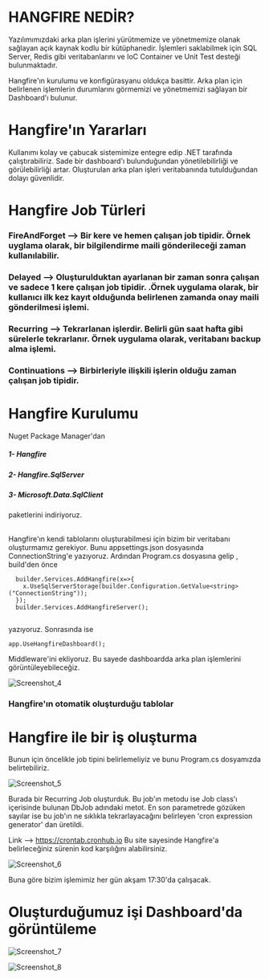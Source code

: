 
# HANGFIRE NEDİR? 

Yazılımımızdaki arka plan işlerini yürütmemize ve yönetmemize olanak sağlayan açık kaynak kodlu bir kütüphanedir. 
İşlemleri saklabilmek için SQL Server, Redis gibi veritabanlarını ve IoC Container ve Unit Test desteği bulunmaktadır.

Hangfire'ın kurulumu ve konfigürasyanu oldukça basittir. Arka plan için belirlenen işlemlerin durumlarını görmemizi ve yönetmemizi sağlayan
bir Dashboard'ı bulunur. 
<br>

# Hangfire'ın Yararları 

Kullanımı kolay ve çabucak sistemimize entegre edip .NET tarafında çalıştırabiliriz.
Sade bir dashboard'ı bulunduğundan yönetilebilirliği ve görülebilirliği artar.
Oluşturulan arka plan işleri veritabanında tutulduğundan dolayı güvenlidir. 

# Hangfire Job Türleri
<h3>FireAndForget --> Bir kere ve hemen çalışan job tipidir. Örnek uyglama olarak, bir bilgilendirme maili gönderileceği zaman kullanılabilir. </h3>
<h3>Delayed -->  Oluşturulduktan ayarlanan bir zaman sonra çalışan ve sadece 1 kere çalışan job tipidir.  .Örnek uygulama olarak, bir kullanıcı ilk kez kayıt olduğunda belirlenen zamanda onay maili gönderilmesi işlemi.</h3>
<h3>Recurring -->  Tekrarlanan işlerdir. Belirli gün saat hafta gibi sürelerle tekrarlanır. Örnek uygulama olarak, veritabanı backup alma işlemi. </h3>
<h3>Continuations -->  Birbirleriyle ilişkili işlerin olduğu zaman çalışan job tipidir. </h3>

# Hangfire Kurulumu 

Nuget Package Manager'dan 
<h5>1- Hangfire</h5>  
<h5>2- Hangfire.SqlServer</h5> 
<h5>3- Microsoft.Data.SqlClient</h5>
paketlerini indiriyoruz. <br><br>

Hangfire'ın kendi tablolarını oluşturabilmesi için bizim bir veritabanı oluşturmamız gerekiyor. Bunu appsettings.json dosyasında ConnectionString'e yazıyoruz.
Ardından Program.cs dosyasına gelip , build'den önce

```
  builder.Services.AddHangfire(x=>{
    x.UseSqlServerStorage(builder.Configuration.GetValue<string>("ConnectionString"));
  });
  builder.Services.AddHangfireServer();
  
```
yazıyoruz. Sonrasında ise

```
app.UseHangfireDashboard();
```
Middleware'ini ekliyoruz. Bu sayede dashboardda arka plan işlemlerini görüntüleyebileceğiz.

![Screenshot_4](https://github.com/denizbineklioglu/TurkcellGY/assets/76698070/05818d18-a432-42ba-add1-ef39f39c5d72)

<h3> Hangfire'ın otomatik oluşturduğu tablolar </h3>


# Hangfire ile bir iş oluşturma

Bunun için öncelikle job tipini belirlemeliyiz ve bunu Program.cs dosyamızda belirtebiliriz. 

![Screenshot_5](https://github.com/denizbineklioglu/TurkcellGY/assets/76698070/515dd664-947d-4815-8b69-8d950825d435)

Burada bir Recurring Job oluşturduk. Bu job'ın metodu ise Job class'ı içerisinde bulunan DbJob adındaki metot. 
En son parametrede gözüken sayılar ise bu job'ın ne sıklıkla tekrarlayacağını belirleyen 'cron expression generator' dan üretildi. 

Link --> https://crontab.cronhub.io
Bu site sayesinde Hangfire'a belirleceğiniz sürenin kod karşılığını alabilirsiniz. 

![Screenshot_6](https://github.com/denizbineklioglu/TurkcellGY/assets/76698070/b564bb05-6200-4211-8b61-87a077506fca)

Buna göre bizim işlemimiz her gün akşam 17:30'da çalışacak.

# Oluşturduğumuz işi Dashboard'da görüntüleme

![Screenshot_7](https://github.com/denizbineklioglu/TurkcellGY/assets/76698070/ccc8d791-c794-4ae6-a811-5c7d9c55fab5)

![Screenshot_8](https://github.com/denizbineklioglu/TurkcellGY/assets/76698070/6d874006-0ba7-4bcc-bb8f-abe33ec15649)


